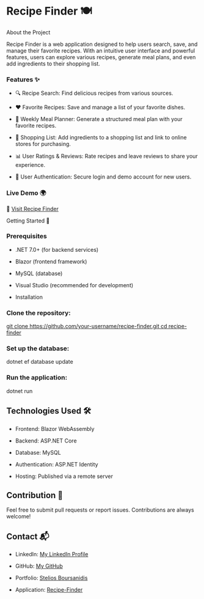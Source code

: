 # Recipe Finder 🍽️

About the Project

Recipe Finder is a web application designed to help users search, save, and manage their favorite recipes. With an intuitive user interface and powerful features, users can explore various recipes, generate meal plans, and even add ingredients to their shopping list.

### Features ✨

- 🔍 Recipe Search: Find delicious recipes from various sources.

- ❤️ Favorite Recipes: Save and manage a list of your favorite dishes.

- 📅 Weekly Meal Planner: Generate a structured meal plan with your favorite recipes.

- 🛒 Shopping List: Add ingredients to a shopping list and link to online stores for purchasing.

- 📊 User Ratings & Reviews: Rate recipes and leave reviews to share your experience.

- 👤 User Authentication: Secure login and demo account for new users.

### Live Demo 🌍

🔗 [Visit Recipe Finder](https://www.recipefinderwebapp.com/)

Getting Started 🚀


### Prerequisites

- .NET 7.0+ (for backend services)

- Blazor (frontend framework)

- MySQL (database)

- Visual Studio (recommended for development)

- Installation

### Clone the repository:

[git clone https://github.com/your-username/recipe-finder.git
cd recipe-finder](https://github.com/Stelioss4/Recipe-Finder.git)

### Set up the database:

dotnet ef database update

### Run the application:

dotnet run

## Technologies Used 🛠️

- Frontend: Blazor WebAssembly

- Backend: ASP.NET Core

- Database: MySQL

- Authentication: ASP.NET Identity

- Hosting: Published via a remote server

## Contribution 🤝

Feel free to submit pull requests or report issues. Contributions are always welcome!

## Contact 📬

- LinkedIn: [My LinkedIn Profile
](https://www.linkedin.com/in/stylianos-boursanidis-1502b32aa/)

- GitHub: [My GitHub](https://github.com/Stelioss4)

- Portfolio: [Stelios Boursanidis](https://www.steliosboursanidis.com/)

- Application: [Recipe-Finder](https://www.recipefinderwebapp.com/)
